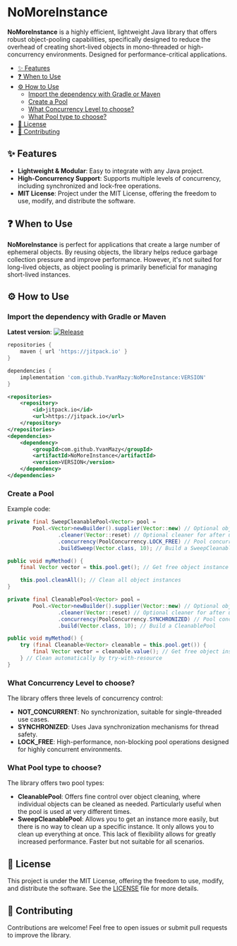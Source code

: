 # NoMoreInstance

**NoMoreInstance** is a highly efficient, lightweight Java library that offers robust object-pooling capabilities,
specifically designed to reduce the overhead of creating short-lived objects in mono-threaded or high-concurrency
environments. Designed for performance-critical applications.

- [✨ Features](#-features)
- [❓ When to Use](#-when-to-use)
- [⚙️ How to Use](#-how-to-use)
  - [Import the dependency with Gradle or Maven](#import-the-dependency-with-gradle-or-maven)
  - [Create a Pool](#create-a-pool)
  - [What Concurrency Level to choose?](#what-concurrency-level-to-choose)
  - [What Pool type to choose?](#what-pool-type-to-choose)
- [📄 License](#-license)
- [🔌 Contributing](#-contributing)

## ✨ Features

- **Lightweight & Modular**: Easy to integrate with any Java project.
- **High-Concurrency Support**: Supports multiple levels of concurrency, including synchronized and lock-free
  operations.
- **MIT License**: Project under the MIT License, offering the freedom to use, modify, and distribute the software.

## ❓ When to Use

**NoMoreInstance** is perfect for applications that create a large number of ephemeral objects. By reusing objects, the
library helps reduce garbage collection pressure and improve performance. However, it's not suited for long-lived
objects, as object pooling is primarily beneficial for managing short-lived instances.

## ⚙️ How to Use

### Import the dependency with Gradle or Maven

**Latest version**: [![Release](https://jitpack.io/v/YvanMazy/NoMoreInstance.svg)](https://jitpack.io/#YvanMazy/NoMoreInstance)

```groovy
repositories {
    maven { url 'https://jitpack.io' }
}

dependencies {
    implementation 'com.github.YvanMazy:NoMoreInstance:VERSION'
}
```

```xml
<repositories>
    <repository>
        <id>jitpack.io</id>
        <url>https://jitpack.io</url>
    </repository>
</repositories>
<dependencies>
    <dependency>
        <groupId>com.github.YvanMazy</groupId>
        <artifactId>NoMoreInstance</artifactId>
        <version>VERSION</version>
    </dependency>
</dependencies>
```

### Create a Pool

Example code:

````java
private final SweepCleanablePool<Vector> pool =
        Pool.<Vector>newBuilder().supplier(Vector::new) // Optional object creation supplier
                .cleaner(Vector::reset) // Optional cleaner for after use
                .concurrency(PoolConcurrency.LOCK_FREE) // Pool concurrency level
                .buildSweep(Vector.class, 10); // Build a SweepCleanablePool

public void myMethod() {
    final Vector vector = this.pool.get(); // Get free object instance

    this.pool.cleanAll(); // Clean all object instances
}
````

````java
private final CleanablePool<Vector> pool =
        Pool.<Vector>newBuilder().supplier(Vector::new) // Optional object creation supplier
                .cleaner(Vector::reset) // Optional cleaner for after use
                .concurrency(PoolConcurrency.SYNCHRONIZED) // Pool concurrency level
                .build(Vector.class, 10); // Build a CleanablePool

public void myMethod() {
    try (final Cleanable<Vector> cleanable = this.pool.get()) {
        final Vector vector = cleanable.value(); // Get free object instance
    } // Clean automatically by try-with-resource
}
````

### What Concurrency Level to choose?

The library offers three levels of concurrency control:

- **NOT_CONCURRENT**: No synchronization, suitable for single-threaded use cases.
- **SYNCHRONIZED**: Uses Java synchronization mechanisms for thread safety.
- **LOCK_FREE**: High-performance, non-blocking pool operations designed for highly concurrent environments.

### What Pool type to choose?

The library offers two pool types:

- **CleanablePool**: Offers fine control over object cleaning, where individual objects can be cleaned as needed.
  Particularly useful when the pool is used at very different times.
- **SweepCleanablePool**: Allows you to get an instance more easily, but there is no way to clean up a specific
  instance. It only allows you to clean up everything at once. This lack of flexibility allows for greatly increased
  performance. Faster but not suitable for all scenarios.

## 📄 License

This project is under the MIT License, offering the freedom to use, modify, and distribute the software. See
the [LICENSE](./LICENSE) file for more details.

## 🔌 Contributing

Contributions are welcome! Feel free to open issues or submit pull requests to improve the library.